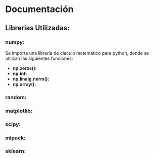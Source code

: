 # Documentación
## Librerias Utilizadas:
### **numpy:**
Se importa una libreria de claculo matematico para python, donde se utilizan las siguientes funciones:

- **np.zeros():** 
- **np.inf:**
- **np.linalg.norm():**
- **np.array():**


### **random:**
### **matplotlib:**
### **scipy:**
### **mlpack:**
### **sklearn:** 